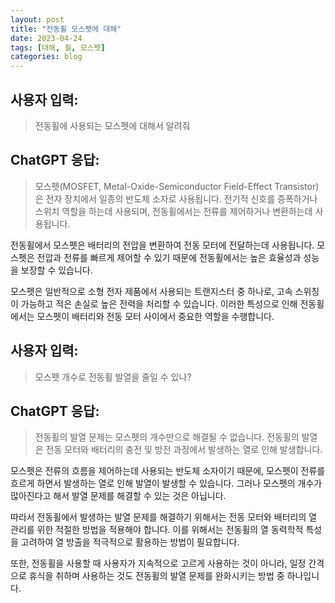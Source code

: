 ```yaml
---
layout: post
title: "전동휠 모스펫에 대해"
date: 2023-04-24
tags: [대해, 휠, 모스펫]
categories: blog
---
```


## 사용자 입력:
> 전동휠에 사용되는 모스펫에 대해서 알려줘

## ChatGPT 응답:
> 모스펫(MOSFET, Metal-Oxide-Semiconductor Field-Effect Transistor)은 전자 장치에서 일종의 반도체 소자로 사용됩니다. 전기적 신호를 증폭하거나 스위치 역할을 하는데 사용되며, 전동휠에서는 전류를 제어하거나 변환하는데 사용됩니다.

전동휠에서 모스펫은 배터리의 전압을 변환하여 전동 모터에 전달하는데 사용됩니다. 모스펫은 전압과 전류를 빠르게 제어할 수 있기 때문에 전동휠에서는 높은 효율성과 성능을 보장할 수 있습니다.

모스펫은 일반적으로 소형 전자 제품에서 사용되는 트랜지스터 중 하나로, 고속 스위칭이 가능하고 적은 손실로 높은 전력을 처리할 수 있습니다. 이러한 특성으로 인해 전동휠에서는 모스펫이 배터리와 전동 모터 사이에서 중요한 역할을 수행합니다.

## 사용자 입력:
> 모스펫 개수로 전동휠 발열을 줄일 수 있나?

## ChatGPT 응답:
> 전동휠의 발열 문제는 모스펫의 개수만으로 해결될 수 없습니다. 전동휠의 발열은 전동 모터와 배터리의 충전 및 방전 과정에서 발생하는 열로 인해 발생합니다.

모스펫은 전류의 흐름을 제어하는데 사용되는 반도체 소자이기 때문에, 모스펫이 전류를 흐르게 하면서 발생하는 열로 인해 발열이 발생할 수 있습니다. 그러나 모스펫의 개수가 많아진다고 해서 발열 문제를 해결할 수 있는 것은 아닙니다.

따라서 전동휠에서 발생하는 발열 문제를 해결하기 위해서는 전동 모터와 배터리의 열 관리를 위한 적절한 방법을 적용해야 합니다. 이를 위해서는 전동휠의 열 동력학적 특성을 고려하여 열 방출을 적극적으로 활용하는 방법이 필요합니다. 

또한, 전동휠을 사용할 때 사용자가 지속적으로 고르게 사용하는 것이 아니라, 일정 간격으로 휴식을 취하며 사용하는 것도 전동휠의 발열 문제를 완화시키는 방법 중 하나입니다.

